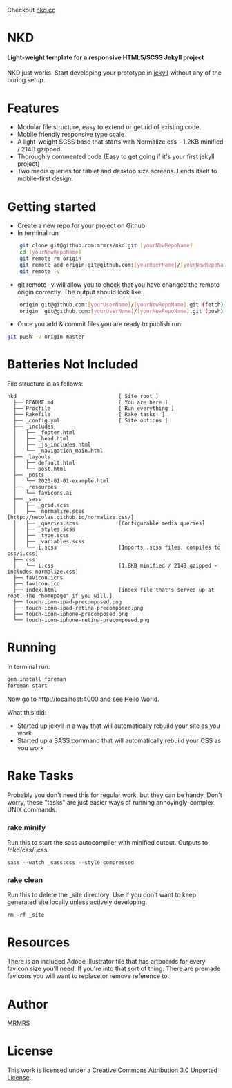 Checkout [nkd.cc](http://nkd.cc "NKD")

# NKD

#### Light-weight template for a responsive HTML5/SCSS Jekyll project 

NKD just works.
Start developing your prototype in [jekyll](http://jekyllrb.com "Jekyll - Simple, blog-aware, static sites") 
without any of the boring setup.

# Features

* Modular file structure, easy to extend or get rid of existing code.
* Mobile friendly responsive type scale
* A light-weight SCSS base that starts with Normalize.css - 1.2KB minified / 214B gzipped.
* Thoroughly commented code (Easy to get going if it's your first jekyll project)
* Two media queries for tablet and desktop size screens. Lends itself to mobile-first design.

# Getting started

* Create a new repo for your project on Github
* In terminal run 
```bash
    git clone git@github.com:mrmrs/nkd.git [yourNewRepoName]
    cd [yourNewRepoName]
    git remote rm origin
    git remote add origin git@github.com:[yourUserName]/[yourNewRepoName].git
    git remote -v
```

* git remote -v will allow you to check that you have changed the remote origin correctly. The output should look like:
```bash
    origin git@github.com:[yourUserName]/[yourNewRepoName].git (fetch)
    origin  git@github.com:[yourUserName]/[yourNewRepoName].git (push)
```
  
* Once you add & commit files you are ready to publish run:
```bash
git push -u origin master
```

# Batteries Not Included

File structure is as follows:

```
nkd                                 [ Site root ] 
  ├── README.md                     [ You are here ]
  ├── Procfile                      [ Run everything ]
  ├── Rakefile                      [ Rake tasks! ]
  ├── _config.yml                   [ Site options ]
  ├── _includes
  │   ├── _footer.html
  │   ├── _head.html
  │   ├── _js_includes.html
  │   └── _navigation_main.html
  ├── _layouts
  │   ├── default.html
  │   └── post.html
  ├── _posts
  │   └── 2020-01-01-example.html
  ├── _resources
  │   └── favicons.ai
  ├── _sass
  │   ├── _grid.scss
  │   ├── _normalize.scss           [http://necolas.github.io/normalize.css/]
  │   ├── _queries.scss             [Configurable media queries]
  │   ├── _styles.scss
  │   ├── _type.scss
  │   ├── _variables.scss
  │   └── i.scss                    [Imports .scss files, compiles to css/i.css]
  ├── css
  │   └── i.css                     [1.8KB minified / 214B gzipped - includes normalize.css]
  ├── favicon.icns
  ├── favicon.ico
  ├── index.html                    [index file that's served up at root. The "homepage" if you will.]
  ├── touch-icon-ipad-precomposed.png
  ├── touch-icon-ipad-retina-precomposed.png
  ├── touch-icon-iphone-precomposed.png
  └── touch-icon-iphone-retina-precomposed.png
```

# Running

In terminal run:

```bash
gem install foreman
foreman start
```

Now go to http://localhost:4000 and see Hello World.

What this did:

* Started up jekyll in a way that will automatically rebuild your site as you work
* Started up a SASS command that will automatically rebuild your CSS as you work

# Rake Tasks

Probably you don't need this for regular work, but they can be handy.  Don't worry, these "tasks" are just easier ways of
running annoyingly-complex UNIX commands.

### rake minify

Run this to start the sass autocompiler with minified output. Outputs to /nkd/css/i.css.

```
sass --watch _sass:css --style compressed
```

### rake clean

Run this to delete the _site directory. Use if you don't want to keep generated site locally unless actively developing.

```
rm -rf _site
```


# Resources

There is an included Adobe Illustrator file that has artboards for every favicon size you'll need.
If you're into that sort of thing. There are premade favicons you will want to replace or remove
reference to.

# Author
[MRMRS](http://mrmrs.cc "Adam Morse - Designer Developer")

# License
This work is licensed under a [Creative Commons Attribution 3.0 Unported
License](http://creativecommons.org/licenses/by/3.0/ "Creative Commons
License").
